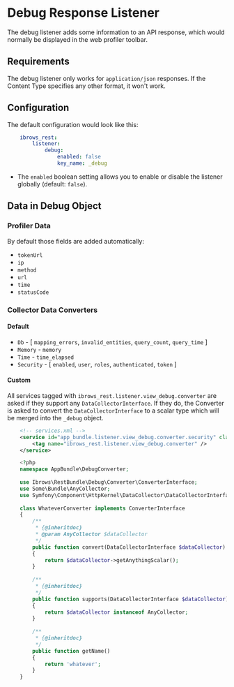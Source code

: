 # Debug Response Listener

The debug listener adds some information to an API response, which would normally be displayed in the web profiler toolbar.

## Requirements

The debug listener only works for `application/json` responses. If the Content Type specifies any other format, it won't work.

## Configuration

The default configuration would look like this: 

```yml
    ibrows_rest:
        listener:
            debug:
                enabled: false
                key_name: _debug
```
                
 - The `enabled` boolean setting allows you to enable or disable the listener globally (default: `false`).
 
## Data in Debug Object

### Profiler Data

By default those fields are added automatically:
- `tokenUrl`
- `ip`
- `method`
- `url`
- `time`
- `statusCode`

### Collector Data Converters

#### Default
- `Db` - [ `mapping_errors`, `invalid_entities`, `query_count`, `query_time` ]
- `Memory` - `memory`
- `Time` - `time_elapsed`
- `Security` - [ `enabled`, `user`, `roles`, `authenticated`, `token` ]


#### Custom

All services tagged with `ibrows_rest.listener.view_debug.converter` are asked if they support any `DataCollectorInterface`.
If they do, the Converter is asked to convert the `DataCollectorInterface` to a scalar type which will be merged into the `_debug` object.

```xml
    <!-- services.xml -->
    <service id="app_bundle.listener.view_debug.converter.security" class="AppBundle\DebugConverter\WhateverConverter">
        <tag name="ibrows_rest.listener.view_debug.converter" />
    </service>
```

```php
    <?php
    namespace AppBundle\DebugConverter;
    
    use Ibrows\RestBundle\Debug\Converter\ConverterInterface;
    use Some\Bundle\AnyCollector;
    use Symfony\Component\HttpKernel\DataCollector\DataCollectorInterface;
    
    class WhateverConverter implements ConverterInterface
    {
        /**
         * {@inheritdoc}
         * @param AnyCollector $dataCollector
         */
        public function convert(DataCollectorInterface $dataCollector)
        {
            return $dataCollector->getAnythingScalar();
        }
    
        /**
         * {@inheritdoc}
         */
        public function supports(DataCollectorInterface $dataCollector)
        {
            return $dataCollector instanceof AnyCollector;
        }
    
        /**
         * {@inheritdoc}
         */
        public function getName()
        {
            return 'whatever';
        }
    }
```
